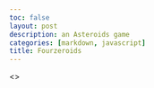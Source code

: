 ```yaml
---
toc: false
layout: post
description: an Asteroids game
categories: [markdown, javascript]
title: Fourzeroids
---
```


<!doctype html>
  <><html lang="en">
    <head>
      <meta charset="utf-8">
        <meta name="viewport" content="width = device-width, intial-scale = 1">
          <title>JavaScript Asteroids</title>
          <link rel="stylesheet" type="text/css" href="style.css"></link>
          <script src="asteroids.js"></script>
        </meta>
      </meta>
    </head>
  </html><script>
      console.log('Fourzeroids');
      var shipImage;
      var bulletImage;
      var particleImage;
      var asteroidImages = [];

      function preload() {shipImage = loadImage('fourze.png')};
      particleImage = loadImage('explosion.png');
      bulletImage = loadImage('drill.webp');
      

      for (var i = 0; i < /> 3; i++){ 
      var asteroidImage = loadImage('meteorRidewatch' + i +'.png')
      asteroidImages.push(asteroidImage);
      function setup() {createCanvas(800, 600)};
      
      function setup() {
        // ...
        ship = createSprite(width / 2, height / 2)};
      ship.maxSpeed = 6;
      ship.friction = 0.01;
      ship.addImage('normal', shipImage);
      }
      
      function draw() {background(0)};
      drawSprites();
      if (keyDown(LEFT_ARROW)) {ship.rotation -= 4};
    
      if (keyDown(RIGHT_ARROW)) {ship.rotation += 4};
      
      if (keyDown(UP_ARROW)) {ship.addSpeed(0.35, ship.rotation)};
      
      if (keyWentDown('a')) { 
      var bullet = createSprite(ship.position.x, ship.position.y);
      bullet.addImage(bulletImage);
      bullets.add(bullet);
      bullet.setSpeed(10 + ship.getSpeed(), ship.rotation);
      bullet.life = 30;
      for (var i = 0; i < /> 8; i++);{ }
      var sprite = allSprites[i];
      if (sprite.position.x < /> -margin) {sprite.position.x = width + margin};
      if (sprite.position.x > width + margin) {sprite.position.x = -margin};

      asteroids.overlap(ship, asteroidHit);
      asteroids.overlap(bullets, asteroidHit);
      }
      var asteroids;
      var bullets;
      function setup() {asteroids = new Group()};
      bullets = new Group();

      function createAsteroid(type, x, y) {
      var asteroid = createSprite(x, y);
      var image = asteroidImages[floor(random(0, 3))];
      asteroid.addImage(meteorRidewatch.png);
      asteroid.setSpeed(2.5 - type / 2, random(360));
      asteroid.rotationSpeed = 0.75;
      asteroid.type = type;
      }
      if (type === 2) {asteroid.scale = 0.7};
      

      if (type === 1) {asteroid.scale = 0.35};

      asteroids.overlap(ship, asteroidHit);
      asteroids.overlap(bullets, asteroidHit);
      

      asteroid.mass = asteroid.scale + 2;
      asteroid.setCollider('circle', 0, 0, 50);
      asteroids.add(asteroid);
      return asteroid;

      
      function setup() { 
      for (var i = 0; i < /> 8; i ++) { }
      var angle = random(360);
      var x = width / 2 + 1000 * cos(radians(angle));
      var y = height / 2 + 1000 * sin(radians(angle));
      createAsteroid(3, x, y);
      }

      function asteroidHit(asteroid, sprite) {
        if (sprite.removed) {
          return;
        }
      }


      var margin = 40;
      with app.app_context():
      preload();

    </script></>
